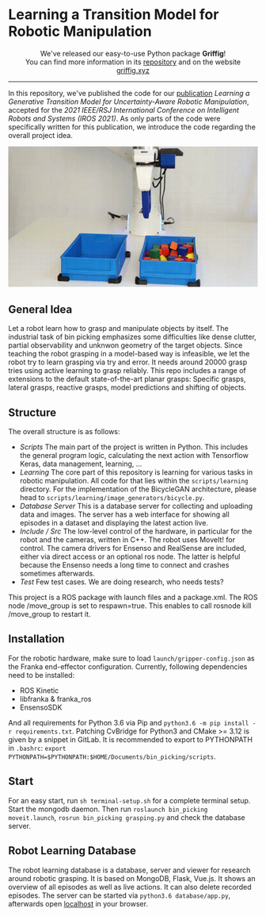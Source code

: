 # Learning a Transition Model for Robotic Manipulation

<p align="center">
 We've released our easy-to-use Python package <b>Griffig</b>!<br>
 You can find more information in its <a href="https://github.com/pantor/griffig">repository</a> and on the website <a href="https://griffig.xyz">griffig.xyz</a><br>
<hr>
</p>

In this repository, we've published the code for our [publication](https://arxiv.org/abs/2107.02464) *Learning a Generative Transition Model for Uncertainty-Aware Robotic Manipulation*, accepted for the *2021 IEEE/RSJ International Conference on Intelligent Robots and Systems (IROS 2021)*. As only parts of the code were specifically written for this publication, we introduce the code regarding the overall project idea.

<p align="center">
 <a href="https://drive.google.com/file/d/1h5FS_Q2BolOuQupU4NfN2wpcbErKNix9/view?usp=sharing">
  <img src="docs/assets/block-test.gif?raw=true" alt="Conference Video" />
 </a>
</p>


## General Idea

Let a robot learn how to grasp and manipulate objects by itself. The industrial task of bin picking emphasizes some difficulties like dense clutter, partial observability and unknwon geometry of the target objects. Since teaching the robot grasping in a model-based way is infeasible, we let the robot try to learn grasping via try and error. It needs around 20000 grasp tries using active learning to grasp reliably. This repo includes a range of extensions to the default state-of-the-art planar grasps: Specific grasps, lateral grasps, reactive grasps, model predictions and shifting of objects.

## Structure

The overall structure is as follows:
 - *Scripts* The main part of the project is written in Python. This includes the general program logic, calculating the next action with Tensorflow Keras, data management, learning, ...
 - *Learning* The core part of this repository is learning for various tasks in robotic manipulation. All code for that lies within the `scripts/learning` directory. For the implementation of the BicycleGAN architecture, please head to `scripts/learning/image_generators/bicycle.py`.
  - *Database Server* This is a database server for collecting and uploading data and images. The server has a web interface for showing all episodes in a dataset and displaying the latest action live.
 - *Include / Src* The low-level control of the hardware, in particular for the robot and the cameras, written in C++. The robot uses MoveIt! for control. The camera drivers for Ensenso and RealSense are included, either via direct access or an optional ros node. The latter is helpful because the Ensenso needs a long time to connect and crashes sometimes afterwards.
 - *Test* Few test cases. We are doing research, who needs tests?

This project is a ROS package with launch files and a package.xml. The ROS node /move_group is set to respawn=true. This enables to call rosnode kill /move_group to restart it.


## Installation

For the robotic hardware, make sure to load `launch/gripper-config.json` as the Franka end-effector configuration. Currently, following dependencies need to be installed:
- ROS Kinetic
- libfranka & franka_ros
- EnsensoSDK

And all requirements for Python 3.6 via Pip and `python3.6 -m pip install -r requirements.txt`. Patching CvBridge for Python3 and CMake >= 3.12 is given by a snippet in GitLab. It is recommended to export to PYTHONPATH in `.bashrc`: `export PYTHONPATH=$PYTHONPATH:$HOME/Documents/bin_picking/scripts`.


## Start

For an easy start, run `sh terminal-setup.sh` for a complete terminal setup. Start the mongodb daemon. Then run `roslaunch bin_picking moveit.launch`, `rosrun bin_picking grasping.py` and check the database server.


## Robot Learning Database

The robot learning database is a database, server and viewer for research around robotic grasping. It is based on MongoDB, Flask, Vue.js. It shows an overview of all episodes as well as live actions. It can also delete recorded episodes. The server can be started via `python3.6 database/app.py`, afterwards open [localhost](127.0.0.1:8080) in your browser.
